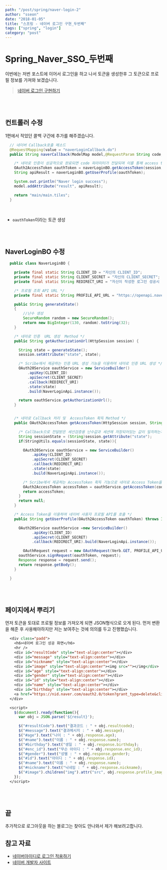 ```yaml
---
path: "/post/spring/naver-login-2"
author: "sseon"
date: "2018-01-05"
title: "스프링 - 네이버 로그인 구현_두번째"
tags: ["spring", "login"]
category: "post"
---
```


# **Spring_Naver_SSO_두번째**

이번에는 저번 포스트에 이어서 로그인을 하고 나서 토큰을 생성한후 그 토큰으로 프로필 정보를 가져와 보겠습니다.
<br>

> [네이버 로그인 구현하기](https://seonhyungjo.github.io/Spring-NaverSSO_1/)

<br>
<br>

## 컨트롤러 수정

1편에서 적었던 콜백 구간에 추가를 해주겠습니다.

```java
  // 네이버 Callback호출 메소드
  @RequestMapping(value = "naverLoginCallback.do")
  public String naverCallback(ModelMap model,@RequestParam String code, @RequestParam String state, HttpSession session) throws IOException {

    /* 네아로 인증이 성공적으로 완료되면 code 파라미터가 전달되며 이를 통해 access token을 발급 */
    OAuth2AccessToken oauthToken = naverLoginBO.getAccessToken(session, code, state);
    String apiResult = naverLoginBO.getUserProfile(oauthToken);

    System.out.println("Naver login success");
    model.addAttribute("result", apiResult);

    return "main/main.tiles";
  }

```

<br>

- `oauthToken`이라는 토큰 생성

<br>
<br>

## NaverLoginBO 수정

```java
  public class NaverLoginBO {

    private final static String CLIENT_ID = "자신의 CLIENT_ID";
    private final static String CLIENT_SECRET = "자신의 CLIENT_SECRET";
    private final static String REDIRECT_URI = "자신이 작성한 로그인 성공시 url";

    /* 프로필 조회 API URL */
    private final static String PROFILE_API_URL = "https://openapi.naver.com/v1/nid/me";

    public String generateState()
    {
        //난수 생성
        SecureRandom random = new SecureRandom();
        return new BigInteger(130, random).toString(32);
    }

    /* 네아로 인증  URL 생성  Method */
    public String getAuthorizationUrl(HttpSession session) {

      String state = generateState();
      session.setAttribute("state", state);

      /* Scribe에서 제공하는 인증 URL 생성 기능을 이용하여 네아로 인증 URL 생성 */
      OAuth20Service oauthService = new ServiceBuilder()
          .apiKey(CLIENT_ID)
          .apiSecret(CLIENT_SECRET)
          .callback(REDIRECT_URI)
          .state(state)
          .build(NaverLoginApi.instance());

      return oauthService.getAuthorizationUrl();
    }


    /* 네아로 Callback 처리 및  AccessToken 획득 Method */
    public OAuth2AccessToken getAccessToken(HttpSession session, String code, String state) throws IOException{

      /* Callback으로 전달받은 세선검증용 난수값과 세션에 저장되어있는 값이 일치하는지 확인 */
      String sessionState = (String)session.getAttribute("state");
      if(StringUtils.equals(sessionState, state)){

        OAuth20Service oauthService = new ServiceBuilder()
            .apiKey(CLIENT_ID)
            .apiSecret(CLIENT_SECRET)
            .callback(REDIRECT_URI)
            .state(state)
            .build(NaverLoginApi.instance());

        /* Scribe에서 제공하는 AccessToken 획득 기능으로 네아로 Access Token을 획득 */
        OAuth2AccessToken accessToken = oauthService.getAccessToken(code);
        return accessToken;
      }
      return null;
    }

    /* Access Token을 이용하여 네이버 사용자 프로필 API를 호출 */
    public String getUserProfile(OAuth2AccessToken oauthToken) throws IOException{

      OAuth20Service oauthService =new ServiceBuilder()
            .apiKey(CLIENT_ID)
            .apiSecret(CLIENT_SECRET)
            .callback(REDIRECT_URI).build(NaverLoginApi.instance());

        OAuthRequest request = new OAuthRequest(Verb.GET, PROFILE_API_URL, oauthService);
      oauthService.signRequest(oauthToken, request);
      Response response = request.send();
      return response.getBody();
    }

  }

```

<br>
<br>

## 페이지에서 뿌리기

먼저 토큰을 토대로 프로필 정보를 가져오게 되면 JSON형식으로 오게 된다. 먼저 변환을 해준 후 사용해야하지만 저는 보여주는 것에 의의를 두고 진행했습니다.
<br>

```jsp
  <div class="padd">
    <h6>네이버 로그인 성공 화면</h6>
    <hr />
    <div id="resultCode" style="text-align:center"></div>
    <div id="message" style="text-align:center"></div>
    <div id="nickname" style="text-align:center"></div>
    <div id="image" style="text-align:center"><img src=""></img</div>
    <div id="age" style="text-align:center"></div>
    <div id="gender" style="text-align:center"></div>
    <div id="id" style="text-align:center"></div>
    <div id="name" style="text-align:center"></div>
    <div id="birthday" style="text-align:center"></div>
    <a href="https://nid.naver.com/oauth2.0/token?grant_type=delete&client_id=${id}&client_secret=${pw}&access_token=${token}&service_provider=NAVER">로그아웃</a>
  </div>

  <script>
    $(document).ready(function(){
      var obj = JSON.parse('${result}');

      $("#resultCode").text("결과코드 : " + obj.resultcode);
      $("#message").text("결과메시지 : " + obj.message);
      $("#age").text("나이 : " + obj.response.age);
      $("#name").text("이름 : " + obj.response.name);
      $("#birthday").text("생일 : " + obj.response.birthday);
      $("#enc_id").text("무슨 아이디 : " + obj.response.enc_id);
      $("#gender").text("성별 : " + obj.response.gender);
      $("#id").text("아이디 : " + obj.response.id);
      $("#name").text("이름 : " + obj.response.name);
      $("#nickname").text("닉네임 : " + obj.response.nickname);
      $("#image").children("img").attr("src", obj.response.profile_image);
    });
  </script>
```

<br>
<br>

## 끝

추가적으로 로그아웃을 하는 블로그는 찾아도 안나와서 제가 해보려고합니다.

## 참고 자료

- [네이버아이디로 로그인 적용하기](https://github.com/Blackseed/NaverLoginTutorial/wiki/Spring-MVC-%EB%A5%BC-%EC%9D%B4%EC%9A%A9%ED%95%98%EC%97%AC-%EB%84%A4%EC%9D%B4%EB%B2%84%EC%95%84%EC%9D%B4%EB%94%94%EB%A1%9C-%EB%A1%9C%EA%B7%B8%EC%9D%B8-%EC%A0%81%EC%9A%A9%ED%95%98%EA%B8%B0)
- [네이버 개발자 사이트](https://developers.naver.com/main/)
